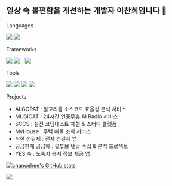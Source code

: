 ## 일상 속 불편함을 개선하는 개발자 이찬희입니다 👋

Languages  

<img src="https://img.shields.io/badge/Java-007396?style=flat&logo=JAVA&logoColor=white"/> <img src="https://img.shields.io/badge/Python-3776AB?style=flat-square&logo=Python&logoColor=white"/>

Frameworks  

<img src="https://img.shields.io/badge/Spring-6DB33F?style=for-the-badge&logo=Spring&logoColor=white"> <img src="https://img.shields.io/badge/Spring Boot-6DB33F?style=for-the-badge&logo=Spring Boot&logoColor=white"> <img src="https://img.shields.io/badge/FastAPI-009688?style=for-the-badge&logo=FastAPI&logoColor=white" style="height : auto; margin-left : 10px; margin-right : 10px;"/>  

Tools  

<img src="https://img.shields.io/badge/Gitlab-FC6D26?style=flat&logo=Gitlab&logoColor=white"/> <img src="https://img.shields.io/badge/Jira-0052CC?style=flat&logo=Jira&logoColor=white"/> <img src="https://img.shields.io/badge/Mattermost-0058CC?style=flat&logo=Mattermost&logoColor=white"/> <img src="https://img.shields.io/badge/Notion-000000?style=flat&logo=Notion&logoColor=white"/>


Projects
- ALGOPAT : 알고리즘 소스코드 효율성 분석 서비스
- MUSICAT : 24시간 연중무휴 AI Radio 서비스 
- SCCS : 실전 코딩테스트 체험 & 스터디 플랫폼
- MyHouse : 주택 매물 조회 서비스 
- 착한 선결제 : 전자 선결제 앱 
- 궁금한게 궁금해 : 유튜브 댓글 수집 & 분석 프로젝트 
- YES 숙 : 노숙자 복지 정보 제공 앱  

[![chancehee's GitHub stats](https://github-readme-stats.vercel.app/api?username=chancehee)](https://github.com/anuraghazra/github-readme-stats)

<img src="http://mazassumnida.wtf/api/v2/generate_badge?boj=rkshktmshk">


